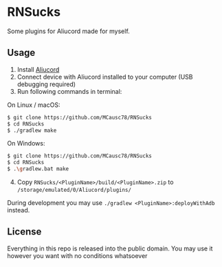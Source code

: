 # RNSucks

Some plugins for Aliucord made for myself.

## Usage

1. Install [Aliucord](https://github.com/Aliucord/Aliucord)
2. Connect device with Aliucord installed to your computer (USB debugging required)
3. Run following commands in terminal:

On Linux / macOS:

```bash
$ git clone https://github.com/MCausc78/RNSucks
$ cd RNSucks
$ ./gradlew make
```

On Windows:

```bash
$ git clone https://github.com/MCausc78/RNSucks
$ cd RNSucks
$ .\gradlew.bat make
```

4. Copy `RNSucks/<PluginName>/build/<PluginName>.zip` to `/storage/emulated/0/Aliucord/plugins/`

During development you may use `./gradlew <PluginName>:deployWithAdb` instead.

## License

Everything in this repo is released into the public domain. You may use it however you want with no
conditions whatsoever
